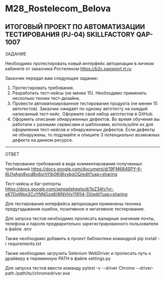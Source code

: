 # M28_Rostelecom_Belova
ИТОГОВЫЙ ПРОЕКТ ПО АВТОМАТИЗАЦИИ ТЕСТИРОВАНИЯ (PJ-04) SKILLFACTORY QAP-1007
-----------------------------------
ЗАДАНИЕ

Необходимо протестировать новый интерфейс авторизации в личном кабинете от заказчика Ростелеком https://b2c.passport.rt.ru

Заказчик передал вам следующее задание:
1. Протестировать требования.
2. Разработать тест-кейсы (не менее 15). Необходимо применить несколько техник тест-дизайна.
3. Провести автоматизированное тестирование продукта (не менее 15 автотестов). Заказчик ожидает по одному автотесту на каждый написанный тест-кейс. Оформите свой набор автотестов в GitHub.
4. Оформить описание обнаруженных дефектов. Во время обучения вы работали с разными сервисами и шаблонами, используйте их для оформления тест-кейсов и обнаруженных дефектов. Если дефекты не обнаружены, то подумайте и опишите 3 потенциально возможных дефекта на данном ресурсе.
-----------------------------------
ОТВЕТ

Тестирование требований в виде комментирования полученных требований
https://docs.google.com/document/d/19FM684SPY-6-8U1vAgn8ycd8y6xrhYlb0KI8lvxbgOQ/edit?usp=sharing

Тест-кейсы и баг-репорты
https://docs.google.com/spreadsheets/d/1pZ34tv1yr-eK7DqWpx2CcYNNGzq6iWNVHv1191l4-DI/edit?usp=sharing

Для тестирования интерфейса авторизации применены техника предугадывания ошибок, позитивное и негативное тестирование. 

Для запуска тестов необходимо прописать валидные значения почты, телефона и пароля предварительно зарегистрированного пользователя в файле .env

Также необходимо добавить в проект библиотеки командрой pip install -r requirements.txt

Также необходимо загрузить Selenium WebDriver и прописать путь к драйверу в переменную PATH в файле settings.py

Для запуска тестов ввести команду pytest -v --driver Chrome --driver-path /path/to//chromedriver.exe
